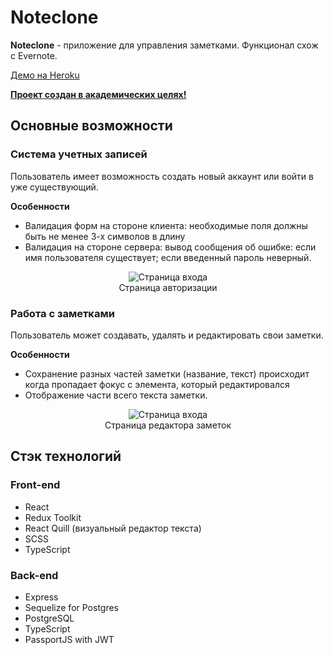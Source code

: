 # Noteclone
**Noteclone** - приложение для управления заметками. Функционал схож с Evernote. 

<a href="https://noteclone.herokuapp.com" target="_blank">Демо на Heroku</a>

<u>**Проект создан в академических целях!**</u>

## Основные возможности
### Система учетных записей
Пользователь имеет возможность создать новый аккаунт или войти в уже существующий.

**Особенности**
- Валидация форм на стороне клиента: необходимые поля должны быть не менее 3-х символов в длину
- Валидация на стороне сервера: вывод сообщения об ошибке: если имя пользователя существует; если введенный пароль неверный.

<figure align="center">
    <img src="https://images2.imagebam.com/ab/24/d9/9cda601368917124.png" alt="Страница входа">
    <figcaption>Страница авторизации</figcaption>
</figure>

### Работа с заметками
Пользователь может создавать, удалять и редактировать свои заметки.

**Особенности**

- Сохранение разных частей заметки (название, текст) происходит когда пропадает фокус с элемента, который редактировался
- Отображение части всего текста заметки.

<figure align="center">
    <img src="https://images2.imagebam.com/c3/53/09/eb850f1368917121.png" alt="Страница входа">
    <figcaption>Страница редактора заметок</figcaption>
</figure>

## Стэк технологий
### Front-end
- React
- Redux Toolkit
- React Quill (визуальный редактор текста)
- SCSS
- TypeScript

### Back-end
- Express
- Sequelize for Postgres
- PostgreSQL
- TypeScript
- PassportJS with JWT
